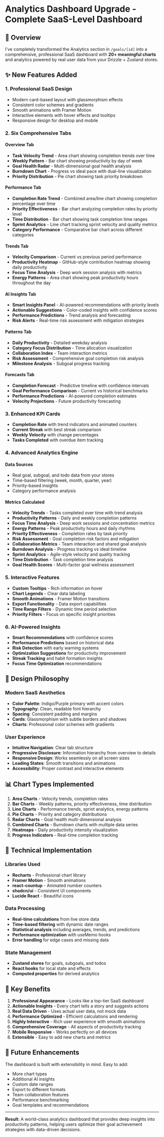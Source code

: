 # Analytics Dashboard Upgrade - Complete SaaS-Level Dashboard

## 🚀 Overview

I've completely transformed the Analytics section in `/goals/[id]` into a comprehensive, professional SaaS dashboard with **20+ meaningful charts** and analytics powered by real user data from your Drizzle + Zustand stores.

## ✨ New Features Added

### 1. **Professional SaaS Design**
- Modern card-based layout with glassmorphism effects
- Consistent color schemes and gradients
- Smooth animations with Framer Motion
- Interactive elements with hover effects and tooltips
- Responsive design for desktop and mobile

### 2. **Six Comprehensive Tabs**

#### **Overview Tab**
- **Task Velocity Trend** - Area chart showing completion trends over time
- **Weekly Pattern** - Bar chart showing productivity by day of week
- **Goal Health Radar** - Multi-dimensional goal health analysis
- **Burndown Chart** - Progress vs ideal pace with dual-line visualization
- **Priority Distribution** - Pie chart showing task priority breakdown

#### **Performance Tab**
- **Completion Rate Trend** - Combined area/line chart showing completion percentage over time
- **Priority Effectiveness** - Bar chart analyzing completion rates by priority level
- **Time Distribution** - Bar chart showing task completion time ranges
- **Sprint Analytics** - Line chart tracking sprint velocity and quality metrics
- **Category Performance** - Comparative bar chart across different categories

#### **Trends Tab**
- **Velocity Comparison** - Current vs previous period performance
- **Productivity Heatmap** - GitHub-style contribution heatmap showing daily productivity
- **Focus Time Analysis** - Deep work session analysis with metrics
- **Energy Patterns** - Area chart showing peak productivity hours throughout the day

#### **AI Insights Tab**
- **Smart Insights Panel** - AI-powered recommendations with priority levels
- **Actionable Suggestions** - Color-coded insights with confidence scores
- **Performance Predictions** - Trend analysis and forecasting
- **Risk Alerts** - Real-time risk assessment with mitigation strategies

#### **Patterns Tab**
- **Daily Productivity** - Detailed weekday analysis
- **Category Focus Distribution** - Time allocation visualization
- **Collaboration Index** - Team interaction metrics
- **Risk Assessment** - Comprehensive goal completion risk analysis
- **Milestone Analysis** - Subgoal progress tracking

#### **Forecasts Tab**
- **Completion Forecast** - Predictive timeline with confidence intervals
- **Goal Performance Comparison** - Current vs historical benchmarks
- **Performance Predictions** - AI-powered completion estimates
- **Velocity Projections** - Future productivity forecasting

### 3. **Enhanced KPI Cards**
- **Completion Rate** with trend indicators and animated counters
- **Current Streak** with best streak comparison
- **Weekly Velocity** with change percentages
- **Tasks Completed** with overdue item tracking

### 4. **Advanced Analytics Engine**

#### **Data Sources**
- Real goal, subgoal, and todo data from your stores
- Time-based filtering (week, month, quarter, year)
- Priority-based insights
- Category performance analysis

#### **Metrics Calculated**
- **Velocity Trends** - Tasks completed over time with trend analysis
- **Productivity Patterns** - Daily and weekly completion patterns
- **Focus Time Analysis** - Deep work sessions and concentration metrics
- **Energy Patterns** - Peak productivity hours and daily rhythms
- **Priority Effectiveness** - Completion rates by task priority
- **Risk Assessment** - Goal completion risk factors and mitigation
- **Collaboration Metrics** - Team interaction and shared goal analysis
- **Burndown Analysis** - Progress tracking vs ideal timeline
- **Sprint Analytics** - Agile-style velocity and quality tracking
- **Time Distribution** - Task completion time analysis
- **Goal Health Scores** - Multi-factor goal wellness assessment

### 5. **Interactive Features**
- **Custom Tooltips** - Rich information on hover
- **Chart Legends** - Clear data labeling
- **Smooth Animations** - Framer Motion transitions
- **Export Functionality** - Data export capabilities
- **Time Range Filters** - Dynamic time period selection
- **Priority Filters** - Focus on specific insight priorities

### 6. **AI-Powered Insights**
- **Smart Recommendations** with confidence scores
- **Performance Predictions** based on historical data
- **Risk Detection** with early warning systems
- **Optimization Suggestions** for productivity improvement
- **Streak Tracking** and habit formation insights
- **Focus Time Optimization** recommendations

## 🎨 Design Philosophy

### **Modern SaaS Aesthetics**
- **Color Palette**: Indigo/Purple primary with accent colors
- **Typography**: Clean, readable font hierarchy
- **Spacing**: Consistent padding and margins
- **Cards**: Glassmorphism with subtle borders and shadows
- **Charts**: Professional color schemes with gradients

### **User Experience**
- **Intuitive Navigation**: Clear tab structure
- **Progressive Disclosure**: Information hierarchy from overview to details
- **Responsive Design**: Works seamlessly on all screen sizes
- **Loading States**: Smooth transitions and animations
- **Accessibility**: Proper contrast and interactive elements

## 📊 Chart Types Implemented

1. **Area Charts** - Velocity trends, completion rates
2. **Bar Charts** - Weekly patterns, priority effectiveness, time distribution
3. **Line Charts** - Performance trends, sprint analytics, energy patterns
4. **Pie Charts** - Priority and category distributions
5. **Radar Charts** - Goal health multi-dimensional analysis
6. **Combined Charts** - Burndown charts with multiple data series
7. **Heatmaps** - Daily productivity intensity visualization
8. **Progress Indicators** - Real-time completion tracking

## 🔧 Technical Implementation

### **Libraries Used**
- **Recharts** - Professional chart library
- **Framer Motion** - Smooth animations
- **react-countup** - Animated number counters
- **shadcn/ui** - Consistent UI components
- **Lucide React** - Beautiful icons

### **Data Processing**
- **Real-time calculations** from live store data
- **Time-based filtering** with dynamic date ranges
- **Statistical analysis** including averages, trends, and predictions
- **Performance optimization** with useMemo hooks
- **Error handling** for edge cases and missing data

### **State Management**
- **Zustand stores** for goals, subgoals, and todos
- **React hooks** for local state and effects
- **Computed properties** for derived analytics

## 🎯 Key Benefits

1. **Professional Appearance** - Looks like a top-tier SaaS dashboard
2. **Actionable Insights** - Every chart tells a story and suggests actions
3. **Real Data Driven** - Uses actual user data, not mock data
4. **Performance Optimized** - Efficient calculations and rendering
5. **Highly Interactive** - Rich user experience with smooth animations
6. **Comprehensive Coverage** - All aspects of productivity tracking
7. **Mobile Responsive** - Works perfectly on all devices
8. **Extensible** - Easy to add new charts and metrics

## 🚀 Future Enhancements

The dashboard is built with extensibility in mind. Easy to add:
- More chart types
- Additional AI insights
- Custom date ranges
- Export to different formats
- Team collaboration features
- Performance benchmarking
- Goal templates and recommendations

---

**Result**: A world-class analytics dashboard that provides deep insights into productivity patterns, helping users optimize their goal achievement strategies with data-driven decisions.
